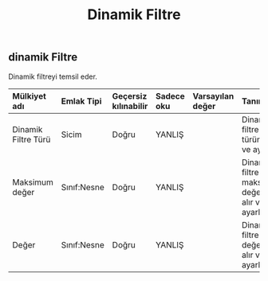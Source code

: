 ﻿---
title: Dinamik Filtre
second_title: Aspose.Cells Cloud Documen
type: docs
url: /tr/specification/model/dynamicfilter/
description: "Aspose.Cells Bulut modeli spesifikasyonu: DynamicFilter. Açma, oluşturma, düzenleme, bölme, birleştirme, karşılaştırma ve dönüştürme gibi özelliklerle Excel ve diğer elektronik tablo belgelerini zahmetsizce yönetin"
kwords: Excel, Office, Elektronik Tablo, Cloud REST API, DynamicFilter
weight: 50
---
## **dinamik Filtre**

 Dinamik filtreyi temsil eder.

| Mülkiyet adı| Emlak Tipi| Geçersiz kılınabilir| Sadece oku| Varsayılan değer| Tanım|
|:- |:- |:- |:- |:- |:- |
| Dinamik Filtre Türü| Sicim| Doğru| YANLIŞ|| Dinamik filtre türünü alır ve ayarlar.|
| Maksimum değer| Sınıf:Nesne| Doğru| YANLIŞ|| Dinamik filtre maksimum değerini alır ve ayarlar.|
| Değer| Sınıf:Nesne| Doğru| YANLIŞ|| Dinamik filtre değerini alır ve ayarlar.|

